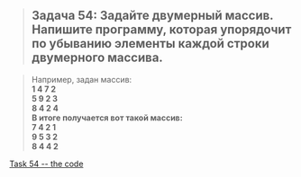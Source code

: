 
>## Задача 54: Задайте двумерный массив. Напишите программу, которая упорядочит по убыванию элементы каждой строки двумерного массива.  

>Например, задан массив:  
**1 4 7 2  
5 9 2 3  
8 4 2 4    
В итоге получается вот такой массив:  
7 4 2 1  
9 5 3 2  
8 4 4 2**

[Task 54 -- the code](Program.cs)